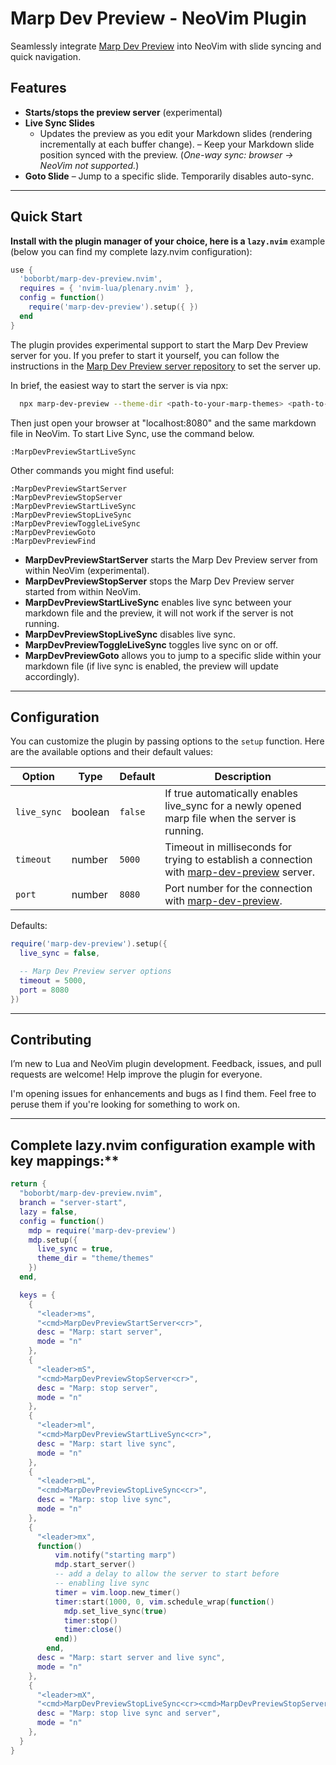 # Marp Dev Preview - NeoVim Plugin

Seamlessly integrate [Marp Dev Preview](https://github.com/boborbt/marp-dev-preview) into NeoVim with slide syncing and quick navigation.

## Features

- **Starts/stops the preview server** (experimental)
- **Live Sync Slides**
  - Updates the preview as you edit your Markdown slides (rendering incrementally at each buffer change).
  – Keep your Markdown slide position synced with the preview.  (*One-way sync: browser → NeoVim not supported.*)
- **Goto Slide** – Jump to a specific slide. Temporarily disables auto-sync.

---

## Quick Start

**Install with the plugin manager of your choice, here is a `lazy.nvim`** example (below you can find my complete lazy.nvim configuration):

```lua
use {
  'boborbt/marp-dev-preview.nvim',
  requires = { 'nvim-lua/plenary.nvim' },
  config = function()
    require('marp-dev-preview').setup({ })
  end
}
```
The plugin provides experimental support to start the Marp Dev Preview server for you. If you prefer to start it yourself, you can follow the instructions in the [Marp Dev Preview server repository](github.com/boborbt/marp-dev-preview) to set the server up.

In brief, the easiest way to start the server is via npx:

```bash
  npx marp-dev-preview --theme-dir <path-to-your-marp-themes> <path-to-your-markdown-file>
```

Then just open your browser at "localhost:8080" and the same markdown file in NeoVim. To start Live Sync, use the command below.

```vim
:MarpDevPreviewStartLiveSync
```
Other commands you might find useful:

```vim
:MarpDevPreviewStartServer
:MarpDevPreviewStopServer
:MarpDevPreviewStartLiveSync
:MarpDevPreviewStopLiveSync
:MarpDevPreviewToggleLiveSync
:MarpDevPreviewGoto
:MarpDevPreviewFind
```

- **MarpDevPreviewStartServer** starts the Marp Dev Preview server from within NeoVim (experimental).
- **MarpDevPreviewStopServer** stops the Marp Dev Preview server started from within NeoVim.
- **MarpDevPreviewStartLiveSync** enables live sync between your markdown file and the preview, it will not work if the server is not running.
- **MarpDevPreviewStopLiveSync** disables live sync.
- **MarpDevPreviewToggleLiveSync** toggles live sync on or off.
- **MarpDevPreviewGoto** allows you to jump to a specific slide within your markdown file (if live sync is enabled, the preview will update accordingly).

---

## Configuration

You can customize the plugin by passing options to the `setup` function. Here are the available options and their default values:

 Option              | Type    | Default | Description
---------------------|---------|---------|-----------------------------------------------------------------------------------------------
 `live_sync`         | boolean | `false` | If true automatically enables live_sync for a newly opened marp file when the server is running.
 `timeout`           | number  | `5000`  | Timeout in milliseconds for trying to establish a connection with [marp-dev-preview](https://github.com/boborbt/marp-dev-preview) server.
 `port`              | number  | `8080`  | Port number for the connection with [marp-dev-preview](https://github.com/boborbt/marp-dev-preview).



Defaults:

```lua
require('marp-dev-preview').setup({
  live_sync = false,

  -- Marp Dev Preview server options
  timeout = 5000,
  port = 8080
})
```

---

## Contributing

I’m new to Lua and NeoVim plugin development. Feedback, issues, and pull requests are welcome! Help improve the plugin for everyone.

I'm opening issues for enhancements and bugs as I find them. Feel free to peruse them if you're looking for something to work on.

---

## Complete lazy.nvim configuration example with key mappings:**

```lua
return {
  "boborbt/marp-dev-preview.nvim",
  branch = "server-start",
  lazy = false,
  config = function()
    mdp = require('marp-dev-preview')
    mdp.setup({
      live_sync = true,
      theme_dir = "theme/themes"
    })
  end,

  keys = {
    {
      "<leader>ms",
      "<cmd>MarpDevPreviewStartServer<cr>",
      desc = "Marp: start server",
      mode = "n"
    },
    {
      "<leader>mS",
      "<cmd>MarpDevPreviewStopServer<cr>",
      desc = "Marp: stop server",
      mode = "n"
    },
    {
      "<leader>ml",
      "<cmd>MarpDevPreviewStartLiveSync<cr>",
      desc = "Marp: start live sync",
      mode = "n"
    },
    {
      "<leader>mL",
      "<cmd>MarpDevPreviewStopLiveSync<cr>",
      desc = "Marp: stop live sync",
      mode = "n"
    },
    {
      "<leader>mx",
      function()
          vim.notify("starting marp")
          mdp.start_server()
          -- add a delay to allow the server to start before
          -- enabling live sync
          timer = vim.loop.new_timer()
          timer:start(1000, 0, vim.schedule_wrap(function()
            mdp.set_live_sync(true)
            timer:stop()
            timer:close()
          end))
        end,
      desc = "Marp: start server and live sync",
      mode = "n"
    },
    {
      "<leader>mX",
      "<cmd>MarpDevPreviewStopLiveSync<cr><cmd>MarpDevPreviewStopServer<cr>",
      desc = "Marp: stop live sync and server",
      mode = "n"
    },
  }
}
```


